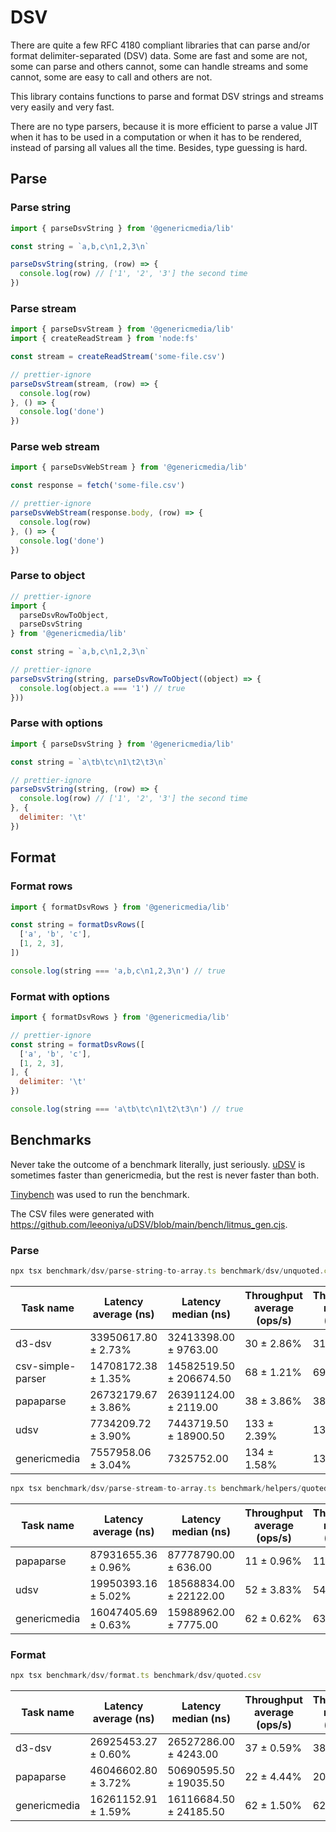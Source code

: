 # DSV

There are quite a few RFC 4180 compliant libraries that can parse and/or format delimiter-separated (DSV) data. Some are fast and some are not, some can parse and others cannot, some can handle streams and some cannot, some are easy to call and others are not.

This library contains functions to parse and format DSV strings and streams very easily and very fast.

There are no type parsers, because it is more efficient to parse a value JIT when it has to be used in a computation or when it has to be rendered, instead of parsing all values all the time. Besides, type guessing is hard.

## Parse

### Parse string

```javascript
import { parseDsvString } from '@genericmedia/lib'

const string = `a,b,c\n1,2,3\n`

parseDsvString(string, (row) => {
  console.log(row) // ['1', '2', '3'] the second time
})
```

### Parse stream

```javascript
import { parseDsvStream } from '@genericmedia/lib'
import { createReadStream } from 'node:fs'

const stream = createReadStream('some-file.csv')

// prettier-ignore
parseDsvStream(stream, (row) => {
  console.log(row)
}, () => {
  console.log('done')
})
```

### Parse web stream

```javascript
import { parseDsvWebStream } from '@genericmedia/lib'

const response = fetch('some-file.csv')

// prettier-ignore
parseDsvWebStream(response.body, (row) => {
  console.log(row)
}, () => {
  console.log('done')
})
```

### Parse to object

```javascript
// prettier-ignore
import {
  parseDsvRowToObject,
  parseDsvString
} from '@genericmedia/lib'

const string = `a,b,c\n1,2,3\n`

// prettier-ignore
parseDsvString(string, parseDsvRowToObject((object) => {
  console.log(object.a === '1') // true
}))
```

### Parse with options

```javascript
import { parseDsvString } from '@genericmedia/lib'

const string = `a\tb\tc\n1\t2\t3\n`

// prettier-ignore
parseDsvString(string, (row) => {
  console.log(row) // ['1', '2', '3'] the second time
}, {
  delimiter: '\t'
})
```

## Format

### Format rows

```javascript
import { formatDsvRows } from '@genericmedia/lib'

const string = formatDsvRows([
  ['a', 'b', 'c'],
  [1, 2, 3],
])

console.log(string === 'a,b,c\n1,2,3\n') // true
```

### Format with options

```javascript
import { formatDsvRows } from '@genericmedia/lib'

// prettier-ignore
const string = formatDsvRows([
  ['a', 'b', 'c'],
  [1, 2, 3],
], {
  delimiter: '\t'
})

console.log(string === 'a\tb\tc\n1\t2\t3\n') // true
```

## Benchmarks

Never take the outcome of a benchmark literally, just seriously. [uDSV](https://github.com/leeoniya/uDSV/) is sometimes faster than genericmedia, but the rest is never faster than both.

[Tinybench](https://github.com/tinylibs/tinybench) was used to run the benchmark.

The CSV files were generated with https://github.com/leeoniya/uDSV/blob/main/bench/litmus_gen.cjs.

### Parse

```javascript
npx tsx benchmark/dsv/parse-string-to-array.ts benchmark/dsv/unquoted.csv
```

| Task name         | Latency average (ns) | Latency median (ns)     | Throughput average (ops/s) | Throughput median (ops/s) | Samples |
| ----------------- | -------------------- | ----------------------- | -------------------------- | ------------------------- | ------- |
| d3-dsv            | 33950617.80 ± 2.73%  | 32413398.00 ± 9763.00   | 30 ± 2.86%                 | 31                        | 64      |
| csv-simple-parser | 14708172.38 ± 1.35%  | 14582519.50 ± 206674.50 | 68 ± 1.21%                 | 69 ± 1                    | 68      |
| papaparse         | 26732179.67 ± 3.86%  | 26391124.00 ± 2119.00   | 38 ± 3.86%                 | 38                        | 64      |
| udsv              | 7734209.72 ± 3.90%   | 7443719.50 ± 18900.50   | 133 ± 2.39%                | 134                       | 130     |
| genericmedia      | 7557958.06 ± 3.04%   | 7325752.00              | 134 ± 1.58%                | 137                       | 133     |

```javascript
npx tsx benchmark/dsv/parse-stream-to-array.ts benchmark/helpers/quoted.csv
```

| Task name    | Latency average (ns) | Latency median (ns)    | Throughput average (ops/s) | Throughput median (ops/s) | Samples |
| ------------ | -------------------- | ---------------------- | -------------------------- | ------------------------- | ------- |
| papaparse    | 87931655.36 ± 0.96%  | 87778790.00 ± 636.00   | 11 ± 0.96%                 | 11                        | 64      |
| udsv         | 19950393.16 ± 5.02%  | 18568834.00 ± 22122.00 | 52 ± 3.83%                 | 54                        | 64      |
| genericmedia | 16047405.69 ± 0.63%  | 15988962.00 ± 7775.00  | 62 ± 0.62%                 | 63                        | 64      |

### Format

```javascript
npx tsx benchmark/dsv/format.ts benchmark/dsv/quoted.csv
```

| Task name    | Latency average (ns) | Latency median (ns)    | Throughput average (ops/s) | Throughput median (ops/s) | Samples |
| ------------ | -------------------- | ---------------------- | -------------------------- | ------------------------- | ------- |
| d3-dsv       | 26925453.27 ± 0.60%  | 26527286.00 ± 4243.00  | 37 ± 0.59%                 | 38                        | 64      |
| papaparse    | 46046602.80 ± 3.72%  | 50690595.50 ± 19035.50 | 22 ± 4.44%                 | 20                        | 64      |
| genericmedia | 16261152.91 ± 1.59%  | 16116684.50 ± 24185.50 | 62 ± 1.50%                 | 62                        | 64      |
